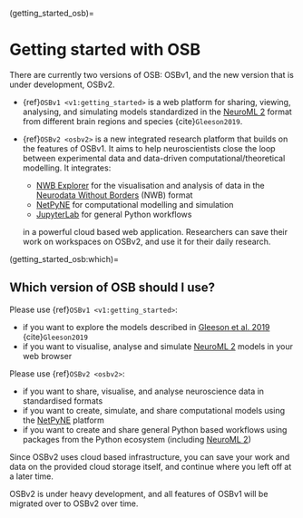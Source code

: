 (getting_started_osb)=
# Getting started with OSB

There are currently two versions of OSB: OSBv1, and the new version that is under development, OSBv2.

- {ref}`OSBv1 <v1:getting_started>` is a web platform for sharing, viewing, analysing, and simulating models standardized in the [NeuroML 2](https://docs.neuroml.org) format from different brain regions and species {cite}`Gleeson2019`.
- {ref}`OSBv2 <osbv2>` is a new integrated research platform that builds on the features of OSBv1.
  It aims to help neuroscientists close the loop between experimental data and data-driven computational/theoretical modelling.
  It integrates:

  - [NWB Explorer](https://nwbexplorer.opensourcebrain.org) for the visualisation and analysis of data in the [Neurodata Without Borders](https://www.nwb.org) (NWB) format
  - [NetPyNE](https://netpyne.org) for computational modelling and simulation
  - [JupyterLab](https://jupyterlab.readthedocs.io/en/latest/) for general Python workflows

  in a powerful cloud based web application.
  Researchers can save their work on workspaces on OSBv2, and use it for their daily research.

(getting_started_osb:which)=
## Which version of OSB should I use?

Please use {ref}`OSBv1 <v1:getting_started>`:

- if you want to explore the models described in [Gleeson et al. 2019](https://www.cell.com/neuron/fulltext/S0896-6273(19)30444-1) {cite}`Gleeson2019`
- if you want to visualise, analyse and simulate [NeuroML 2](https://docs.neuroml.org) models in your web browser

Please use {ref}`OSBv2 <osbv2>`:

- if you want to share, visualise, and analyse neuroscience data in standardised formats
- if you want to create, simulate, and share computational models using the [NetPyNE](https://netpyne.org) platform
- if you want to create and share general Python based workflows using packages from the Python ecosystem (including [NeuroML 2](https://docs.neuroml.org))

Since OSBv2 uses cloud based infrastructure, you can save your work and data on the provided cloud storage itself, and continue where you left off at a later time.


OSBv2 is under heavy development, and all features of OSBv1 will be migrated over to OSBv2 over time.
